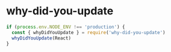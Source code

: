 # why-did-you-update

```js
if (process.env.NODE_ENV !== 'production') {
  const { whyDidYouUpdate } = require('why-did-you-update')
  whyDidYouUpdate(React)
} 
```
